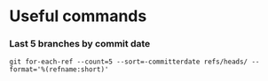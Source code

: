 Useful commands
===============

### Last 5 branches by commit date

```
git for-each-ref --count=5 --sort=-committerdate refs/heads/ --format='%(refname:short)'
```
